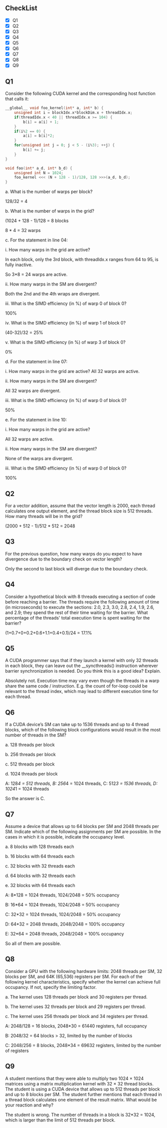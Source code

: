 ## CheckList
- [x] Q1
- [x] Q2
- [x] Q3
- [x] Q4
- [x] Q5
- [x] Q6
- [x] Q7
- [x] Q8
- [x] Q9

## Q1
Consider the following CUDA kernel and the corresponding host function that calls it:

```c
__global__ void foo_kernel(int* a, int* b) {
    unsigned int i = blockIdx.x*blockDim.x + threadIdx.x;
    if(threadIdx.x < 40 || threadIdx.x >= 104) {
        b[i] = a[i] + 1;
    }
    if(i%2 == 0) {
        a[i] = b[i]*2;
    }
    for(unsigned int j = 0; j < 5 - (i%3); ++j) {
        b[i] += j;
    }
}

void foo(int* a_d, int* b_d) {
    unsigned int N = 1024;
    foo_kernel <<< (N + 128 - 1)/128, 128 >>>(a_d, b_d);
}
```
a. What is the number of warps per block?

128/32 = 4

b. What is the number of warps in the grid?

(1024 + 128 - 1)/128 = 8 blocks

8 * 4 = 32 warps

c. For the statement in line 04:

i. How many warps in the grid are active?

In each block, only the 3rd block, with threadIdx.x ranges from 64 to 95, is fully inactive.

So 3*8 = 24 warps are active.

ii. How many warps in the SM are divergent?

Both the 2nd and the 4th wraps are divergent.

iii. What is the SIMD efficiency (in %) of warp 0 of block 0?

100%

iv. What is the SIMD efficiency (in %) of warp 1 of block 0?

(40-32)/32 = 25%

v. What is the SIMD efficiency (in %) of warp 3 of block 0?

0%

d. For the statement in line 07:

i. How many warps in the grid are active?
All 32 warps are active.

ii. How many warps in the SM are divergent?

All 32 warps are divergent.

iii. What is the SIMD efficiency (in %) of warp 0 of block 0?

50%

e. For the statement in line 10:

i. How many warps in the grid are active?

All 32 warps are active.

ii. How many warps in the SM are divergent?

None of the warps are divergent.

iii. What is the SIMD efficiency (in %) of warp 0 of block 0?

100%

## Q2
For a vector addition, assume that the vector length is 2000, each thread calculates one output element, and the thread block size is 512 threads. How many threads will be in the grid?

(2000 + 512 - 1)/512 * 512 = 2048

## Q3
For the previous question, how many warps do you expect to have divergence due to the boundary check on vector length?

Only the second to last block will diverge due to the boundary check.

## Q4
Consider a hypothetical block with 8 threads executing a section of code  before reaching a barrier. The threads require the following amount of time (in microseconds) to execute the sections: 2.0, 2.3, 3.0, 2.8, 2.4, 1.9, 2.6, and 2.9; they spend the rest of their time waiting for the barrier. What percentage of the threads' total execution time is spent waiting for the barrier?

(1+0.7+0+0.2+0.6+1.1+0.4+0.1)/24 = 17.1%

## Q5
A CUDA programmer says that if they launch a kernel with only 32 threads  in each block, they can leave out the __syncthreads() instruction wherever barrier synchronization is needed. Do you think this is a good idea? Explain.

Absolutely not. Execution time may vary even though the threads in a warp share the same code / instruction. E.g. the count of for-loop could be relevant to the thread index, which may lead to different execution time for each thread.

## Q6
If a CUDA device’s SM can take up to 1536 threads and up to 4 thread blocks, which of the following block configurations would result in the most number of threads in the SM? 

a. 128 threads per block 

b. 256 threads per block 

c. 512 threads per block 

d. 1024 threads per block

A: 128*4 = 512 threads, B: 256*4 = 1024 threads, C: 512*3 = 1536 threads, D: 1024*1 = 1024 threads

So the answer is C.

## Q7
Assume a device that allows up to 64 blocks per SM and 2048 threads per SM. Indicate which of the following assignments per SM are possible. In the cases in which it is possible, indicate the occupancy level. 

a. 8 blocks with 128 threads each 

b. 16 blocks with 64 threads each 

c. 32 blocks with 32 threads each 

d. 64 blocks with 32 threads each 

e. 32 blocks with 64 threads each

A: 8*128 = 1024 threads, 1024/2048 = 50% occupancy

B: 16*64 = 1024 threads, 1024/2048 = 50% occupancy

C: 32*32 = 1024 threads, 1024/2048 = 50% occupancy

D: 64*32 = 2048 threads, 2048/2048 = 100% occupancy

E: 32*64 = 2048 threads, 2048/2048 = 100% occupancy

So all of them are possible.

## Q8
Consider a GPU with the following hardware limits: 2048 threads per SM, 32 blocks per SM, and 64K (65,536) registers per SM. For each of the following kernel characteristics, specify whether the kernel can achieve full occupancy. If not, specify the limiting factor. 

a. The kernel uses 128 threads per block and 30 registers per thread. 

b. The kernel uses 32 threads per block and 29 registers per thread. 

c. The kernel uses 256 threads per block and 34 registers per thread.

A: 2048/128 = 16 blocks, 2048*30 = 61440 registers, full occupancy

B: 2048/32 = 64 blocks > 32, limited by the number of blocks

C: 2048/256 = 8 blocks, 2048*34 = 69632 registers, limited by the number of registers

## Q9
A student mentions that they were able to multiply two 1024 × 1024 matrices using a matrix multiplication kernel with 32 × 32 thread blocks. The student is using a CUDA device that allows up to 512 threads per block and up to 8 blocks per SM. The student further mentions that each thread in a thread block calculates one element of the result matrix. What would be your reaction and why?

The student is wrong. The number of threads in a block is 32*32 = 1024, which is larger than the limit of 512 threads per block.
